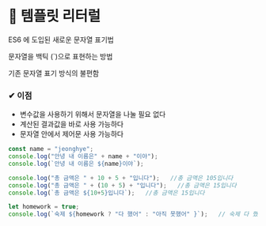 # 📙 템플릿 리터럴

ES6 에 도입된 새로운 문자열 표기법

문자열을 백틱 (`)으로 표현하는 방법

기존 문자열 표기 방식의 불편함

### ✔ 이점

- 변수값을 사용하기 위해서 문자열을 나눌 필요 없다
- 계산된 결과값을 바로 사용 가능하다
- 문자열 안에서 제어문 사용 가능하다

```js
const name = "jeonghye";
console.log("안녕 내 이름은" + name + "이야");
console.log(`안녕 내 이름은 ${name}이야`);

console.log("총 금액은 " + 10 + 5 + "입니다");   //총 금액은 105입니다
console.log("총 금액은 " + (10 + 5) + "입니다");   //총 금액은 15입니다
console.log(`총 금액은 ${10+5}입니다`);   //총 금액은 15입니다

let homework = true;
console.log(`숙제 ${homework ? "다 했어" : "아직 못했어" }`);   // 숙제 다 했어
```